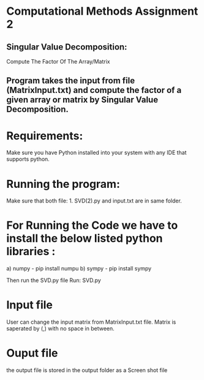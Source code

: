 # Computational Methods Assignment 2

## Singular Value Decomposition:
Compute The Factor Of The Array/Matrix
## Program takes the input from file (MatrixInput.txt) and compute the factor of a given array or matrix by Singular Value Decomposition.

# Requirements:
Make sure you have Python installed into your system with any IDE that supports python.

# Running the program:
Make sure that both file: 1. SVD(2).py and input.txt are in same folder.

# For Running the Code we have to install the below listed python libraries : 
  a) numpy - pip install numpu
  b) sympy - pip install sympy

Then run the SVD.py file
Run: SVD.py

# Input file
User can change the input matrix from MatrixInput.txt file. Matrix is saperated by (,) with no space in between.
# Ouput file
the output file is stored in the output folder as a Screen shot file
